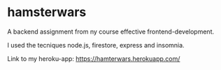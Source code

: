 # hamsterwars

A backend assignment from ny course effective frontend-development.

I used the tecniques node.js, firestore, express and insomnia.

Link to my heroku-app: https://hamterwars.herokuapp.com/
